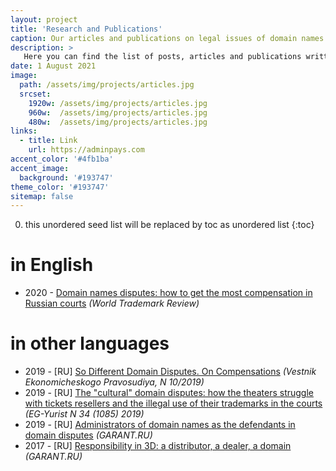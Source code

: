 ```yaml
---
layout: project
title: 'Research and Publications'
caption: Our articles and publications on legal issues of domain names and domain disputes (mostly in Russia).
description: >
   Here you can find the list of posts, articles and publications written by our legal counsels. 
date: 1 August 2021
image: 
  path: /assets/img/projects/articles.jpg
  srcset: 
    1920w: /assets/img/projects/articles.jpg
    960w:  /assets/img/projects/articles.jpg
    480w:  /assets/img/projects/articles.jpg
links:
  - title: Link
    url: https://adminpays.com
accent_color: '#4fb1ba'
accent_image:
  background: '#193747'
theme_color: '#193747'
sitemap: false
---
```


0. this unordered seed list will be replaced by toc as unordered list
{:toc}

# in English

* 2020 - [Domain names disputes: how to get the most compensation in Russian courts](http://dorotenko.pro/domain-disputes-in-russia-wtr/) *(World Trademark Review)*

# in other languages

* 2019 - [RU] [So Different Domain Disputes. On Compensations](http://dorotenko.pro/ru/publication-domain-disputes-on-compensation/) *(Vestnik Ekonomicheskogo Pravosudiya, N 10/2019)*
* 2019 - [RU] [The "cultural" domain disputes: how the theaters struggle with tickets resellers and the illegal use of their trademarks in the courts](http://dorotenko.pro/ru/domain-disputes-theatres/) *(EG-Yurist N 34 (1085) 2019)*
* 2019 - [RU] [Administrators of domain names as the defendants in domain disputes](http://dorotenko.pro/ru/domain-admin-liability/) *(GARANT.RU)*
* 2017 - [RU] [Responsibility in 3D: a distributor, a dealer, a domain](http://dorotenko.pro/ru/dealers-and-domains/) *(GARANT.RU)*
